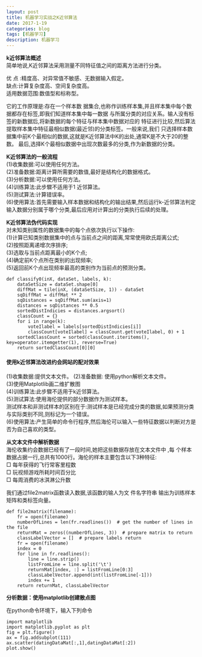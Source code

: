 ```yaml
---
layout: post
title: 机器学习实战之K近邻算法
date: 2017-1-19
categories: blog
tags: [机器学习]
description: 机器学习
---
```



**k近邻算法概述**            
简单地说,K近邻算法采用测量不同特征值之间的距离方法进行分类。      

优 点 :精度高、对异常值不敏感、无数据输入假定。        
缺点:计算复杂度高、空间复杂度高。          
适用数据范围:数值型和标称型。

它的工作原理是:存在一个样本数 据集合,也称作训练样本集,并且样本集中每个数据都存在标签,即我们知道样本集中每一数据 与所属分类的对应关系。输人没有标签的新数据后,将新数据的每个特征与样本集中数据对应的 特征进行比较,然后算法提取样本集中特征最相似数据(最近邻)的分类标签。一般来说,我们 只选择样本数据集中前K个最相似的数据,这就是K近邻算法中K的出处,通常K是不大于20的整数。 最后,选择K个最相似数据中出现次数最多的分类,作为新数据的分类。         

**K近邻算法的一般流程**                         
(1)收集数据:可以使用任何方法。            
(2)准备数据:距离计算所需要的数值,最好是结构化的数据格式。          
(3)分析数据:可以使用任何方法。           
(4)训练算法:此步驟不适用于1 近邻算法。             
(5)测试算法:计算错误率。             
(6)使用算法:首先需要输入样本数据和结构化的输出结果,然后运行k-近邻算法判定输入数据分别属于哪个分类,最后应用对计算出的分类执行后续的处理。  

**K近邻算法伪代码实现**       
对未知类别属性的数据集中的每个点依次执行以下操作:            
(1)计算已知类别数据集中的点与当前点之间的距离,常常使用欧氏距离公式;                        
(2)按照距离递增次序排序;         
(3)选取与当前点距离最小的K个点;             
(4)确定前K个点所在类别的出现频率;             
(5)返回前K个点出现频率最高的类别作为当前点的预测分类。       

```
def classify0(inX, dataSet, labels, k):
    dataSetSize = dataSet.shape[0]
    diffMat = tile(inX, (dataSetSize, 1)) - dataSet
    sqDiffMat = diffMat ** 2
    sqDistances = sqDiffMat.sum(axis=1)
    distances = sqDistances ** 0.5
    sortedDistIndicies = distances.argsort()
    classCount = {}
    for i in range(k):
        voteIlabel = labels[sortedDistIndicies[i]]
        classCount[voteIlabel] = classCount.get(voteIlabel, 0) + 1
    sortedClassCount = sorted(classCount.iteritems(), key=operator.itemgetter(1), reverse=True)
    return sortedClassCount[0][0]
```

####  使用k近邻算法改进约会网站的配对效果        
(1)收集数据:提供文本文件。
(2)准备数据: 使用python解析文本文件。           
(3)使用Matplotlib画二维扩散图        
(4)训练算法:此步驟不适用于k近邻算法。                
(5)测试算法:使用海伦提供的部分数据作为测试样本。         
测试样本和非测试样本的区别在于:测试样本是已经完成分类的数据,如果预测分类与实际类别不同,则标记为一个错误。            
(6)使用算法:产生简单的命令行程序,然后海伦可以输入一些特征数据以判断对方是否为自己喜欢的类型。         

**从文本文件中解析数据**        
海伦收集约会数据巳经有了一段时间,她把这些数据存放在文本文件中 ,每 个样本数据占据一行,总共有1000行。海伦的样本主要包含以下3种特征:        
□ 每年获得的飞行常客里程数        
□ 玩视频游戏所耗时间百分比         
□ 每周消费的冰淇淋公升数       

我们通过file2matrix函数读入数据,该函数的输人为文 件名字符串 输出为训练样本矩阵和类标签向量。           

```
def file2matrix(filename):
    fr = open(filename)
    numberOfLines = len(fr.readlines())  # get the number of lines in the file
    returnMat = zeros((numberOfLines, 3))  # prepare matrix to return
    classLabelVector = []  # prepare labels return
    fr = open(filename)
    index = 0
    for line in fr.readlines():
        line = line.strip()
        listFromLine = line.split('\t')
        returnMat[index, :] = listFromLine[0:3]
        classLabelVector.append(int(listFromLine[-1]))
        index += 1
    return returnMat, classLabelVector
```  

**分析数据：使用matplotlib创建散点图**         

在python命令环境下，输入下列命令     

```
import matplotlib
import matplotlib.pyplot as plt
fig = plt.figure()
ax = fig.addsubplot(111)
ax.scatter(datingDataMat[:,1],datingDataMat[:2])
plot.show()
```



